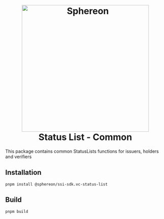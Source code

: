 <!--suppress HtmlDeprecatedAttribute -->
<h1 align="center">
  <br>
  <a href="https://www.sphereon.com"><img src="https://sphereon.com/content/themes/sphereon/assets/img/logo.svg" alt="Sphereon" width="400"></a>
  <br>Status List - Common
  <br>
</h1>

This package contains common StatusLists functions for issuers, holders and verifiers

## Installation

```shell
pnpm install @sphereon/ssi-sdk.vc-status-list
```

## Build

```shell
pnpm build
```
